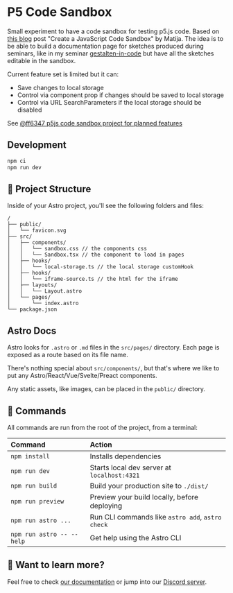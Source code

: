 # P5 Code Sandbox

Small experiment to have a code sandbox for testing p5.js code. Based on [this blog](https://joyofcode.xyz/create-a-coding-sandbox) post "Create a JavaScript Code Sandbox" by Matija.
The idea is to be able to build a documentation page for sketches produced during seminars, like in my seminar [gestalten-in-code](https://interface.fh-potsdam.de/gestalten-in-code/) but have all the sketches editable in the sandbox.

Current feature set is limited but it can:

- Save changes to local storage
- Control via component prop if changes should be saved to local storage
- Control via URL SearchParameters if the local storage should be disabled

See [@ff6347 p5js code sandbox project for planned features](https://github.com/users/ff6347/projects/2/views/1)

## Development

```bash
npm ci
npm run dev
```

## 🚀 Project Structure

Inside of your Astro project, you'll see the following folders and files:

```text
/
├── public/
│   └── favicon.svg
├── src/
│   ├── components/
│   │   └── sandbox.css // the components css
│   │   └── Sandbox.tsx // the component to load in pages
│   ├── hooks/
│   │   └── local-storage.ts // the local storage customHook
│   ├── hooks/
│   │   └── iframe-source.ts // the html for the iframe
│   ├── layouts/
│   │   └── Layout.astro
│   └── pages/
│       └── index.astro
└── package.json
```

## Astro Docs

Astro looks for `.astro` or `.md` files in the `src/pages/` directory. Each page is exposed as a route based on its file name.

There's nothing special about `src/components/`, but that's where we like to put any Astro/React/Vue/Svelte/Preact components.

Any static assets, like images, can be placed in the `public/` directory.

## 🧞 Commands

All commands are run from the root of the project, from a terminal:

| Command                   | Action                                           |
| :------------------------ | :----------------------------------------------- |
| `npm install`             | Installs dependencies                            |
| `npm run dev`             | Starts local dev server at `localhost:4321`      |
| `npm run build`           | Build your production site to `./dist/`          |
| `npm run preview`         | Preview your build locally, before deploying     |
| `npm run astro ...`       | Run CLI commands like `astro add`, `astro check` |
| `npm run astro -- --help` | Get help using the Astro CLI                     |

## 👀 Want to learn more?

Feel free to check [our documentation](https://docs.astro.build) or jump into our [Discord server](https://astro.build/chat).

